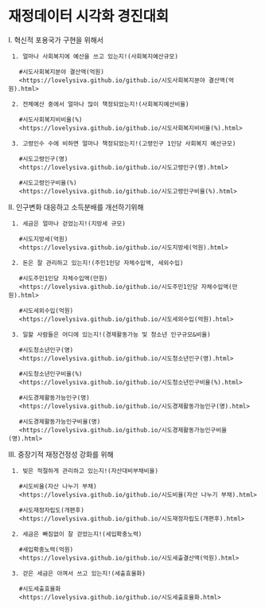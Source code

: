 # 재정데이터 시각화 경진대회

Ⅰ. 혁신적 포용국가 구현을 위해서

     1. 얼마나 사회복지에 예산을 쓰고 있는지!(사회복지예산규모)
     
       #시도사회복지분야 결산액(억원)
       <https://lovelysiva.github.io/github.io/시도사회복지분야 결산액(억원).html>
       
     2. 전체예산 중에서 얼마나 많이 책정되었는지!(사회복지예산비율)
     
       #시도사회복지비비율(%)
       <https://lovelysiva.github.io/github.io/시도사회복지비비율(%).html>
       
     3. 고령인수 수에 비하면 얼마나 책정되었는지!(고령인구 1인당 사회복지 예산규모)
     
       #시도고령인구(명)
       <https://lovelysiva.github.io/github.io/시도고령인구(명).html>
       
       #시도고령인구비율(%)
       <https://lovelysiva.github.io/github.io/시도고령인구비율(%).html>
       
       
Ⅱ.  인구변화 대응하고 소득분배를 개선하기위해

     1. 세금은 얼마나 걷었는지!(지방세 규모)
     
       #시도지방세(억원)
       <https://lovelysiva.github.io/github.io/시도지방세(억원).html>
       
     2. 돈은 잘 관리하고 있는지!(주민1인당 자체수입액, 세외수입)
     
       #시도주민1인당 자체수입액(만원)
       <https://lovelysiva.github.io/github.io/시도주민1인당 자체수입액(만원).html>
       
       #시도세외수입(억원)
       <https://lovelysiva.github.io/github.io/시도세외수입(억원).html>
       
     3. 일할 사람들은 어디에 있는지!(경제활동가능 및 청소년 인구규모&비율)
     
       #시도청소년인구(명)
       <https://lovelysiva.github.io/github.io/시도청소년인구(명).html>
       
       #시도청소년인구비율(%)
       <https://lovelysiva.github.io/github.io/시도청소년인구비율(%).html>     
       
       #시도경제활동가능인구(명)
       <https://lovelysiva.github.io/github.io/시도경제활동가능인구(명).html>
       
       #시도경제활동가능인구비율(명)
       <https://lovelysiva.github.io/github.io/시도경제활동가능인구비율(명).html>
       
       
Ⅲ. 중장기적 재정건정성 강화를 위해

     1. 빚은 적절하게 관리하고 있는지!(자산대비부채비율)
     
       #시도비율(자산 나누기 부채)
       <https://lovelysiva.github.io/github.io/시도비율(자산 나누기 부채).html>
       
       #시도재정자립도(개편후)
       <https://lovelysiva.github.io/github.io/시도재정자립도(개편후).html>
       
     2. 세금은 빠짐없이 잘 걷었는지!(세입확충노력)
     
       #세입확충노력(억원)
       <https://lovelysiva.github.io/github.io/시도세출결산액(억원).html>
       
     3. 걷은 세금은 아껴서 쓰고 있는지!(세출효율화)
     
       #시도세출효율화
       <https://lovelysiva.github.io/github.io/시도세출효율화.html>
       
